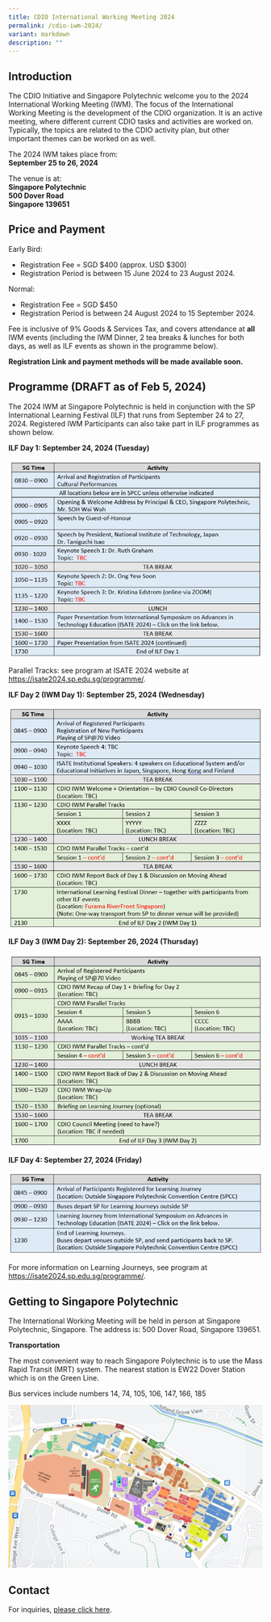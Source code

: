 ```yaml
---
title: CDIO International Working Meeting 2024
permalink: /cdio-iwm-2024/
variant: markdown
description: ""
---
```

## Introduction

The CDIO Initiative and Singapore Polytechnic welcome you to the 2024 International Working Meeting (IWM). The focus of the International Working Meeting is the development of the CDIO organization. It is an active meeting, where different current CDIO tasks and activities are worked on. Typically, the topics are related to the CDIO activity plan, but other important themes can be worked on as well.

The 2024 IWM takes place from:  
**September 25 to 26, 2024**

The venue is at:  
**Singapore Polytechnic**  
**500 Dover Road**  
**Singapore 139651**



## Price and Payment

Early Bird:
- Registration Fee = SGD $400 (approx. USD $300)
- Registration Period is between 15 June 2024 to 23 August 2024.

Normal: 
- Registration Fee = SGD $450 
- Registration Period is between 24 August 2024 to 15 September 2024.

Fee is inclusive of 9% Goods &amp; Services Tax, and covers attendance at **all** IWM events (including the IWM Dinner, 2 tea breaks &amp; lunches for both days, as well as ILF events as shown in the programme below).

**Registration Link and payment methods will be made available soon.**


## Programme (DRAFT as of Feb 5, 2024)

The 2024 IWM at Singapore Polytechnic is held in conjunction with the SP International Learning Festival (ILF) that runs from September 24 to 27, 2024. Registered IWM Participants can also take part in ILF programmes as shown below.

**ILF Day 1: September 24, 2024 (Tuesday)**

![](/images/1.png)

Parallel Tracks: see program at ISATE 2024 website at <a target="_blank" href="https://isate2024.sp.edu.sg/programme/">https://isate2024.sp.edu.sg/programme/</a>.

**ILF Day 2 (IWM Day 1): September 25, 2024 (Wednesday)**

![](/images/2.png)

**ILF Day 3 (IWM Day 2): September 26, 2024 (Thursday)**

![](/images/3.png)

**ILF Day 4: September 27, 2024 (Friday)**

![](/images/schedule04.png)

For more information on Learning Journeys, see program at <a target="_blank" href="https://isate2024.sp.edu.sg/programme/">https://isate2024.sp.edu.sg/programme/</a>.


## Getting to Singapore Polytechnic

The International Working Meeting will be held in person at Singapore Polytechnic, Singapore. The address is: 500 Dover Road, Singapore 139651.

**Transportation**

The most convenient way to reach Singapore Polytechnic is to use the Mass Rapid Transit (MRT) system. The nearest station is EW22 Dover Station which is on the Green Line.

Bus services include numbers 14, 74, 105, 106, 147, 166, 185

![](/images/sp_campus_map.jpg)





## Contact

For inquiries, 
[please click here](mailto:SP_CDIO_Centre_for_Teaching@sp.edu.sg).